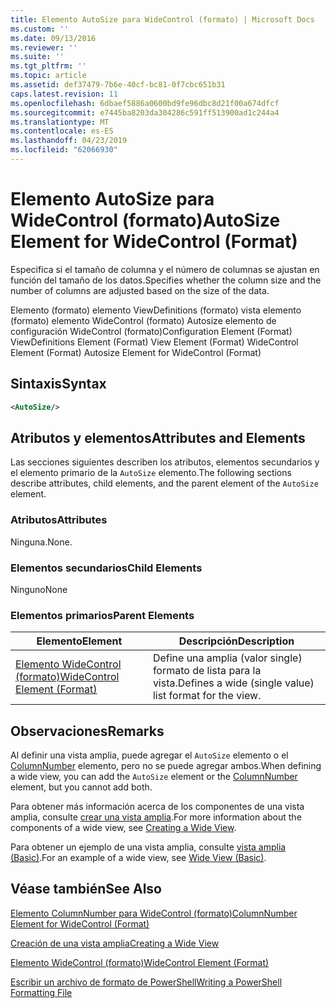 ```yaml
---
title: Elemento AutoSize para WideControl (formato) | Microsoft Docs
ms.custom: ''
ms.date: 09/13/2016
ms.reviewer: ''
ms.suite: ''
ms.tgt_pltfrm: ''
ms.topic: article
ms.assetid: def37479-7b6e-40cf-bc81-0f7cbc651b31
caps.latest.revision: 11
ms.openlocfilehash: 6dbaef5886a0600bd9fe96dbc8d21f00a674dfcf
ms.sourcegitcommit: e7445ba8203da304286c591ff513900ad1c244a4
ms.translationtype: MT
ms.contentlocale: es-ES
ms.lasthandoff: 04/23/2019
ms.locfileid: "62066930"
---
```

# <a name="autosize-element-for-widecontrol-format"></a><span data-ttu-id="9697c-102">Elemento AutoSize para WideControl (formato)</span><span class="sxs-lookup"><span data-stu-id="9697c-102">AutoSize Element for WideControl (Format)</span></span>

<span data-ttu-id="9697c-103">Especifica si el tamaño de columna y el número de columnas se ajustan en función del tamaño de los datos.</span><span class="sxs-lookup"><span data-stu-id="9697c-103">Specifies whether the column size and the number of columns are adjusted based on the size of the data.</span></span>

<span data-ttu-id="9697c-104">Elemento (formato) elemento ViewDefinitions (formato) vista elemento (formato) elemento WideControl (formato) Autosize elemento de configuración WideControl (formato)</span><span class="sxs-lookup"><span data-stu-id="9697c-104">Configuration Element (Format) ViewDefinitions Element (Format) View Element (Format) WideControl Element (Format) Autosize Element for WideControl (Format)</span></span>

## <a name="syntax"></a><span data-ttu-id="9697c-105">Sintaxis</span><span class="sxs-lookup"><span data-stu-id="9697c-105">Syntax</span></span>

```xml
<AutoSize/>
```

## <a name="attributes-and-elements"></a><span data-ttu-id="9697c-106">Atributos y elementos</span><span class="sxs-lookup"><span data-stu-id="9697c-106">Attributes and Elements</span></span>

<span data-ttu-id="9697c-107">Las secciones siguientes describen los atributos, elementos secundarios y el elemento primario de la `AutoSize` elemento.</span><span class="sxs-lookup"><span data-stu-id="9697c-107">The following sections describe attributes, child elements, and the parent element of the `AutoSize` element.</span></span>

### <a name="attributes"></a><span data-ttu-id="9697c-108">Atributos</span><span class="sxs-lookup"><span data-stu-id="9697c-108">Attributes</span></span>

<span data-ttu-id="9697c-109">Ninguna.</span><span class="sxs-lookup"><span data-stu-id="9697c-109">None.</span></span>

### <a name="child-elements"></a><span data-ttu-id="9697c-110">Elementos secundarios</span><span class="sxs-lookup"><span data-stu-id="9697c-110">Child Elements</span></span>

<span data-ttu-id="9697c-111">Ninguno</span><span class="sxs-lookup"><span data-stu-id="9697c-111">None</span></span>

### <a name="parent-elements"></a><span data-ttu-id="9697c-112">Elementos primarios</span><span class="sxs-lookup"><span data-stu-id="9697c-112">Parent Elements</span></span>

|<span data-ttu-id="9697c-113">Elemento</span><span class="sxs-lookup"><span data-stu-id="9697c-113">Element</span></span>|<span data-ttu-id="9697c-114">Descripción</span><span class="sxs-lookup"><span data-stu-id="9697c-114">Description</span></span>|
|-------------|-----------------|
|[<span data-ttu-id="9697c-115">Elemento WideControl (formato)</span><span class="sxs-lookup"><span data-stu-id="9697c-115">WideControl Element (Format)</span></span>](./widecontrol-element-format.md)|<span data-ttu-id="9697c-116">Define una amplia (valor single) formato de lista para la vista.</span><span class="sxs-lookup"><span data-stu-id="9697c-116">Defines a wide (single value) list format for the view.</span></span>|

## <a name="remarks"></a><span data-ttu-id="9697c-117">Observaciones</span><span class="sxs-lookup"><span data-stu-id="9697c-117">Remarks</span></span>

<span data-ttu-id="9697c-118">Al definir una vista amplia, puede agregar el `AutoSize` elemento o el [ColumnNumber](./columnnumber-element-for-widecontrol-format.md) elemento, pero no se puede agregar ambos.</span><span class="sxs-lookup"><span data-stu-id="9697c-118">When defining a wide view, you can add the `AutoSize` element or the [ColumnNumber](./columnnumber-element-for-widecontrol-format.md) element, but you cannot add both.</span></span>

<span data-ttu-id="9697c-119">Para obtener más información acerca de los componentes de una vista amplia, consulte [crear una vista amplia](./creating-a-wide-view.md).</span><span class="sxs-lookup"><span data-stu-id="9697c-119">For more information about the components of a wide view, see [Creating a Wide View](./creating-a-wide-view.md).</span></span>

<span data-ttu-id="9697c-120">Para obtener un ejemplo de una vista amplia, consulte [vista amplia (Basic)](./wide-view-basic.md).</span><span class="sxs-lookup"><span data-stu-id="9697c-120">For an example of a wide view, see [Wide View (Basic)](./wide-view-basic.md).</span></span>

## <a name="see-also"></a><span data-ttu-id="9697c-121">Véase también</span><span class="sxs-lookup"><span data-stu-id="9697c-121">See Also</span></span>

[<span data-ttu-id="9697c-122">Elemento ColumnNumber para WideControl (formato)</span><span class="sxs-lookup"><span data-stu-id="9697c-122">ColumnNumber Element for WideControl (Format)</span></span>](./columnnumber-element-for-widecontrol-format.md)

[<span data-ttu-id="9697c-123">Creación de una vista amplia</span><span class="sxs-lookup"><span data-stu-id="9697c-123">Creating a Wide View</span></span>](./creating-a-wide-view.md)

[<span data-ttu-id="9697c-124">Elemento WideControl (formato)</span><span class="sxs-lookup"><span data-stu-id="9697c-124">WideControl Element (Format)</span></span>](./widecontrol-element-format.md)

[<span data-ttu-id="9697c-125">Escribir un archivo de formato de PowerShell</span><span class="sxs-lookup"><span data-stu-id="9697c-125">Writing a PowerShell Formatting File</span></span>](./writing-a-powershell-formatting-file.md)

